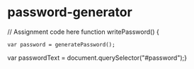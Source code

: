 # password-generator
// Assignment code here
function writePassword() {

    var password = generatePassword();
  var passwordText = document.querySelector("#password");}